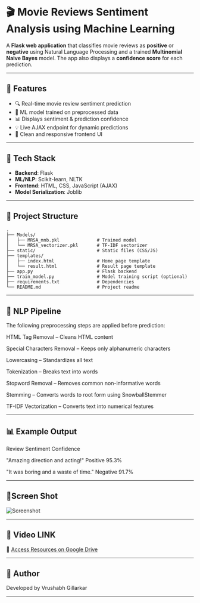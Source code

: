 # 🎬 Movie Reviews Sentiment Analysis using Machine Learning

A **Flask web application** that classifies movie reviews as **positive** or **negative** using Natural Language Processing and a trained **Multinomial Naive Bayes** model. The app also displays a **confidence score** for each prediction.

---

## 🚀 Features

- 🔍 Real-time movie review sentiment prediction
- 🧠 ML model trained on preprocessed data
- 📊 Displays sentiment & prediction confidence
- 💡 Live AJAX endpoint for dynamic predictions
- 🎨 Clean and responsive frontend UI

---

## 🧰 Tech Stack

- **Backend**: Flask
- **ML/NLP**: Scikit-learn, NLTK
- **Frontend**: HTML, CSS, JavaScript (AJAX)
- **Model Serialization**: Joblib

---

## 📁 Project Structure

```
.
├── Models/
│   ├── MRSA_mnb.pkl              # Trained model
│   └── MRSA_vectorizer.pkl       # TF-IDF vectorizer
├── static/                       # Static files (CSS/JS)
├── templates/
│   ├── index.html                # Home page template
│   └── result.html               # Result page template
├── app.py                        # Flask backend
├── train_model.py                # Model training script (optional)
├── requirements.txt              # Dependencies
└── README.md                     # Project readme

```
---
 ## 🧠 NLP Pipeline

The following preprocessing steps are applied before prediction:

HTML Tag Removal – Cleans HTML content

Special Characters Removal – Keeps only alphanumeric characters

Lowercasing – Standardizes all text

Tokenization – Breaks text into words

Stopword Removal – Removes common non-informative words

Stemming – Converts words to root form using SnowballStemmer

TF-IDF Vectorization – Converts text into numerical features

---
## 📊 Example Output 

Review	Sentiment	Confidence

"Amazing direction and acting!"	Positive	95.3%

"It was boring and a waste of time."	Negative	91.7%


---
## 📸Screen Shot
![Screenshot](https://drive.google.com/uc?export=view&id=YOUR_IMAGE_ID)

---
## 📸 Video LINK
🔗 [Access Resources on Google Drive](https://drive.google.com/file/d/1Ohl2yqDYo2cJ9nKmmSpmZhAOXdOgDYPn/view?usp=drive_link)


---
## 👤 Author


Developed by Vrushabh Gillarkar

---
